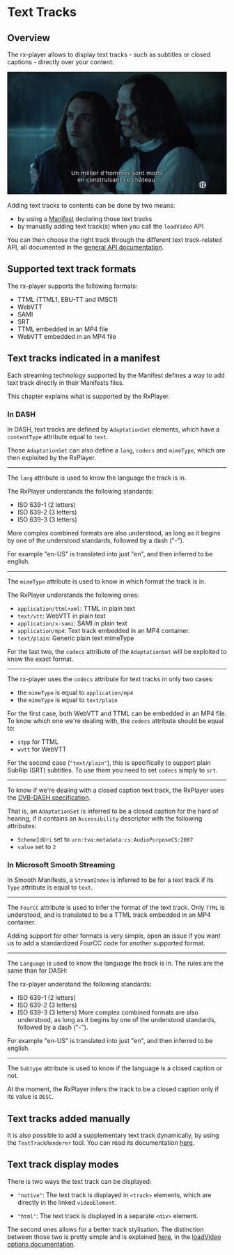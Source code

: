 # Text Tracks

## Overview

The rx-player allows to display text tracks - such as subtitles or closed captions -
directly over your content:

![Example of a textrack on a content](../../static/img/text_track_example.png)

Adding text tracks to contents can be done by two means:

- by using a [Manifest](../../Getting_Started/Glossary.md#manifest) declaring those text
  tracks
- by manually adding text track(s) when you call the `loadVideo` API

You can then choose the right track through the different text track-related API, all
documented in the [general API documentation](../Creating_a_Player.md).

## Supported text track formats

The rx-player supports the following formats:

- TTML (TTML1, EBU-TT and IMSC1)
- WebVTT
- SAMI
- SRT
- TTML embedded in an MP4 file
- WebVTT embedded in an MP4 file

## Text tracks indicated in a manifest

Each streaming technology supported by the Manifest defines a way to add text track
directly in their Manifests files.

This chapter explains what is supported by the RxPlayer.

### In DASH

In DASH, text tracks are defined by `AdaptationSet` elements, which have a `contentType`
attribute equal to `text`.

Those `AdaptationSet` can also define a `lang`, `codecs` and `mimeType`, which are then
exploited by the RxPlayer.

---

The `lang` attribute is used to know the language the track is in.

The RxPlayer understands the following standards:

- ISO 639-1 (2 letters)
- ISO 639-2 (3 letters)
- ISO 639-3 (3 letters)

More complex combined formats are also understood, as long as it begins by one of the
understood standards, followed by a dash ("-").

For example "en-US" is translated into just "en", and then inferred to be english.

---

The `mimeType` attribute is used to know in which format the track is in.

The RxPlayer understands the following ones:

- `application/ttml+xml`: TTML in plain text
- `text/vtt`: WebVTT in plain text
- `application/x-sami`: SAMI in plain text
- `application/mp4`: Text track embedded in an MP4 container.
- `text/plain`: Generic plain text mimeType

For the last two, the `codecs` attribute of the `AdaptationSet` will be exploited to know
the exact format.

---

The rx-player uses the `codecs` attribute for text tracks in only two cases:

- the `mimeType` is equal to `application/mp4`
- the `mimeType` is equal to `text/plain`

For the first case, both WebVTT and TTML can be embedded in an MP4 file. To know which one
we're dealing with, the `codecs` attribute should be equal to:

- `stpp` for TTML
- `wvtt` for WebVTT

For the second case (`"text/plain"`), this is specifically to support plain SubRip (SRT)
subtitles. To use them you need to set `codecs` simply to `srt`.

---

To know if we're dealing with a closed caption text track, the RxPlayer uses the
[DVB-DASH specification](https://www.dvb.org/resources/public/standards/a168_dvb-dash.pdf).

That is, an `AdaptationSet` is inferred to be a closed caption for the hard of hearing, if
it contains an `Accessibility` descriptor with the following attributes:

- `SchemeIdUri` set to `urn:tva:metadata:cs:AudioPurposeCS:2007`
- `value` set to `2`

### In Microsoft Smooth Streaming

In Smooth Manifests, a `StreamIndex` is inferred to be for a text track if its `Type`
attribute is equal to `text`.

---

The `FourCC` attribute is used to infer the format of the text track. Only `TTML` is
understood, and is translated to be a TTML track embedded in an MP4 container.

Adding support for other formats is very simple, open an issue if you want us to add a
standardized FourCC code for another supported format.

---

The `Language` is used to know the language the track is in. The rules are the same than
for DASH:

The rx-player understand the following standards:

- ISO 639-1 (2 letters)
- ISO 639-2 (3 letters)
- ISO 639-3 (3 letters) More complex combined formats are also understood, as long as it
  begins by one of the understood standards, followed by a dash ("-").

For example "en-US" is translated into just "en", and then inferred to be english.

---

The `Subtype` attribute is used to know if the language is a closed caption or not.

At the moment, the RxPlayer infers the track to be a closed caption only if its value is
`DESC`.

## Text tracks added manually

It is also possible to add a supplementary text track dynamically, by using the
`TextTrackRenderer` tool. You can read its documentation
[here](../Tools/TextTrackRenderer.md).

## Text track display modes

There is two ways the text track can be displayed:

- `"native"`: The text track is displayed in `<track>` elements, which are directly in the
  linked `videoElement`.

- `"html"`: The text track is displayed in a separate `<div>` element.

The second ones allows for a better track stylisation. The distinction between those two
is pretty simple and is explained [here](../Loading_a_Content.md#texttrackmode), in the
[loadVideo options documentation](../Loading_a_Content.md).
